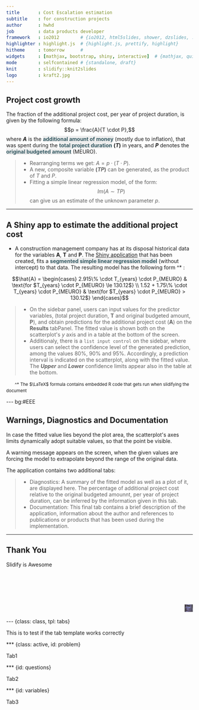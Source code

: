 ```yaml
---
title       : Cost Escalation estimation 
subtitle    : for construction projects
author      : hwhd
job         : data products developer
framework   : io2012        # {io2012, html5slides, shower, dzslides, ...}
highlighter : highlight.js  # {highlight.js, prettify, highlight}
hitheme     : tomorrow      # 
widgets     : [mathjax, bootstrap, shiny, interactive]  # {mathjax, quiz, bootstrap}
mode        : selfcontained # {standalone, draft}
knit        : slidify::knit2slides
logo        : kraft2.jpg
---
```


## Project  cost growth
<style>
strong {
  font-weight: bold;
}
em {
  font-style: italic;
}
.description {
  color: #345962;
  background:#EEE;
  font-weight:bold;
}
.footnote { 
font-size: smaller; margin-left: 2em; 
}
</style>

The fraction of the additional project cost, per year of project duration, is given by the following formula:
  $$p = \frac{A}{T \cdot P},$$ 
where **$A$** is the <span class="description">additional amount of money</span> (mostly due to inflation), that was spent during the <span class="description">total project duration</span> **$(T)$** in years, and **$P$** denotes the <span class="description">original budgeted amount</span> (MEURO). 

> - Rearranging terms we get: $A = p \cdot (T \cdot P).$
> - A new, composite variable **$(TP)$** can be generated, as the product of $T$ and $P$.
> - Fitting a simple linear regression model, of the form:
$$lm(A \sim TP)$$
can give us an estimate of the unknown parameter $p$.

--- 

## A Shiny app to estimate the additional project cost

- A construction management company has at its disposal historical data for the variables **A**, **T** and **P**. The [Shiny application](http://hwhd.shinyapps.io/pr_cost_esc) that has been created, fits a <span class="description">segmented simple linear regression model</span> (without intercept) to that data. The resulting model has the following form ^* :


$$\hat{A} = \begin{cases}
  2.915\% \cdot T_{years} \cdot P_{MEURO} & \text{for $T_{years} \cdot P_{MEURO} \le 130.12$} \\
  1.52 + 1.75\% \cdot T_{years} \cdot P_{MEURO} & \text{for $T_{years} \cdot P_{MEURO} > 130.12$}
\end{cases}$$
> - On the sidebar panel, users can input values for the predictor variables, (total project duration, **T** and original budgeted amount, **P**), and obtain predictions for the additional project cost (**A**) on the **Results** tabPanel. The fitted value is shown both on the scatterplot's $y$ axis and in a table at the bottom of the screen.  
> - Additionaly, there is a <code>list input control</code> on the sidebar, where users can select the confidence level of the generated prediction, among the values 80%, 90% and 95%. Accordingly, a prediction interval is indicated on the scatterplot, along with the fitted value. The <strong><em>Upper</em></strong> and <strong><em>Lower</em></strong> confidence limits appear also in the table at the bottom. 

<span class="footnote">^* The $\LaTeX$ formula contains embedded R code that gets run when slidifying the document</span>


--- bg:#EEE

## Warnings, Diagnostics and Documentation

In case the fitted value lies beyond the plot area, the scatterplot's axes limits dynamically adopt suitable values, so that the point be visible.   

<div class="alert alert-info">
<p>A warning message appears on the screen, when the given values are forcing the model to extrapolate beyond the range of the original data.</p>
</div>

The application contains two additional tabs:

> - Diagnostics: A summary of the fitted model as well as a plot of it, are displayed here. The percentage of additional project cost relative to the original budgeted amounnt, per year of project duration, can be inferred by the information given in this tab.
> - Documentation: This final tab contains a brief description of the application, information about the author and references to publications or products that has been used during the implementation.  




---

## Thank You

 Slidify is Awesome
<br><br><br><br><br><br>
<div style='text-align: right;'>
    <img height='20' src='assets/img/kraft3.bmp' />
</div>

--- {class: class, tpl: tabs}

This is to test if the tab template works correctly

*** {class: active, id: problem}

Tab1

*** {id: questions}

Tab2

*** {id: variables}

Tab3

